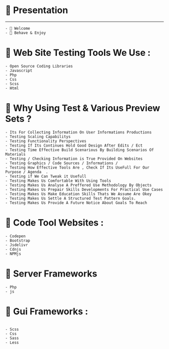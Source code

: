 # 💬 Presentation
________________


```
- 💬 Welcome
- 💬 Behave & Enjoy 

```

# 💬 Web Site Testing Tools We Use : 

```
- Open Source Coding Libraries
- Javascript 
- Php 
- Css 
- Scss
- Html 
```




# 💬 Why Using Test & Various Preview Sets  ?

```
- Its For Collecting Information On User Informations Productions 
- Testing Scaling Capabilitys 
- Testing Functionality Perspectives 
- Testing If Its Continues Hold Good Design After Edits / Ect
- Testing Time Effective Build Scenarious By Building Scenarios Of Materials
- Testing / Checking Information is True Provided On Websites 
- Testing Graphics / Code Sources / Informations /
- Testing How Effective Tools Are , Check If Its UseFull For Our Purpose / Agenda  .
- Testing if We Can Tweak it Usefull
- Testing Makes Us Comfortable With Using Tools 
- Testing Makes Us Analyse A Preffered Use Methodology By Objects
- Testing Makes Us Prepair Skills Developments For Practical Use Cases
- Testing Makes Us Make Education Skills Thats We Assume Are Okey 
- Testing Makes Us Settle A Structured Test Pattern Goals. 
- Testing Makes Us Provide A Future Notice About Goals To Reach 

```

# 💬 Code Tool Websites : 

```
- Codepen 
- Bootstrap 
- Jsdelivr
- Cdnjs
- NPMjs

```
# 💬 Server Frameworks

```
- Php 
- js

```

# 💬 Gui Frameworks : 
```

- Scss
- Css
- Sass
- Less 
```

